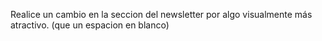 Realice un cambio en la seccion del newsletter por algo visualmente más atractivo. (que un espacion en blanco)
